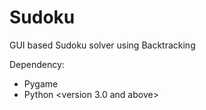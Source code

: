 # Sudoku
GUI based Sudoku solver using Backtracking

Dependency:
- Pygame 
- Python <version 3.0 and above>

